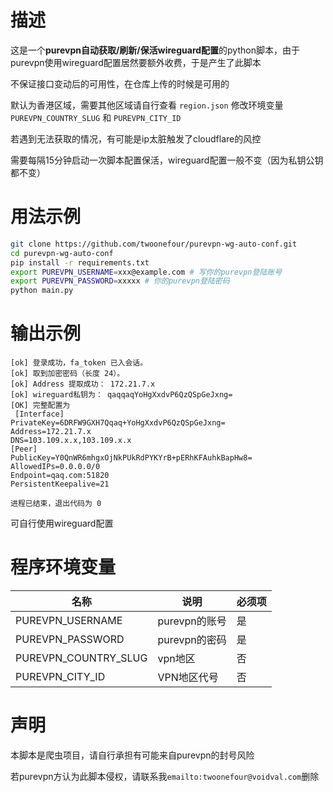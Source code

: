 # 描述
这是一个**purevpn自动获取/刷新/保活wireguard配置**的python脚本，由于purevpn使用wireguard配置居然要额外收费，于是产生了此脚本

不保证接口变动后的可用性，在仓库上传的时候是可用的

默认为香港区域，需要其他区域请自行查看 `region.json` 修改环境变量 `PUREVPN_COUNTRY_SLUG` 和 `PUREVPN_CITY_ID`

若遇到无法获取的情况，有可能是ip太脏触发了cloudflare的风控

需要每隔15分钟启动一次脚本配置保活，wireguard配置一般不变（因为私钥公钥都不变）

# 用法示例
```bash
git clone https://github.com/twoonefour/purevpn-wg-auto-conf.git
cd purevpn-wg-auto-conf
pip install -r requirements.txt
export PUREVPN_USERNAME=xxx@example.com # 写你的purevpn登陆账号
export PUREVPN_PASSWORD=xxxxx # 你的purevpn登陆密码
python main.py
```

# 输出示例
```
[ok] 登录成功，fa_token 已入会话。
[ok] 取到加密密码（长度 24）。
[ok] Address 提取成功： 172.21.7.x
[ok] wireguard私钥为： qaqqaqYoHgXxdvP6QzQSpGeJxng=
[OK] 完整配置为
 [Interface]
PrivateKey=6DRFW9GXH7Qqaq+YoHgXxdvP6QzQSpGeJxng=
Address=172.21.7.x
DNS=103.109.x.x,103.109.x.x
[Peer]
PublicKey=Y0QnWR6mhgxOjNkPUkRdPYKYrB+pERhKFAuhkBapHw8=
AllowedIPs=0.0.0.0/0
Endpoint=qaq.com:51820
PersistentKeepalive=21

进程已结束，退出代码为 0

```

可自行使用wireguard配置

# 程序环境变量
| 名称               | 说明         | 必须项 |
|------------------|------------|-----|
| PUREVPN_USERNAME | purevpn的账号 | 是   |
| PUREVPN_PASSWORD | purevpn的密码 | 是   |
|PUREVPN_COUNTRY_SLUG| vpn地区      | 否   |
|     PUREVPN_CITY_ID             | VPN地区代号    | 否   |


# 声明
本脚本是爬虫项目，请自行承担有可能来自purevpn的封号风险

若purevpn方认为此脚本侵权，请联系我`emailto:twoonefour@voidval.com`删除
